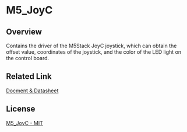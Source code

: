 # M5_JoyC

## Overview

Contains the driver of the M5Stack JoyC joystick, which can obtain the offset value, coordinates of the joystick, and the color of the LED light on the control board.

## Related Link

[Docment & Datasheet](https://docs.m5stack.com/en/hat/hat-joyc)

## License

[M5_JoyC - MIT](LICENSE)
